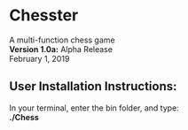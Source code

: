 # **Chesster**
A multi-function chess game <br/>
**Version 1.0a:** Alpha Release <br/>
February 1, 2019 

## User Installation Instructions:

In your terminal, enter the bin folder, and type: <br/>
**./Chess**



